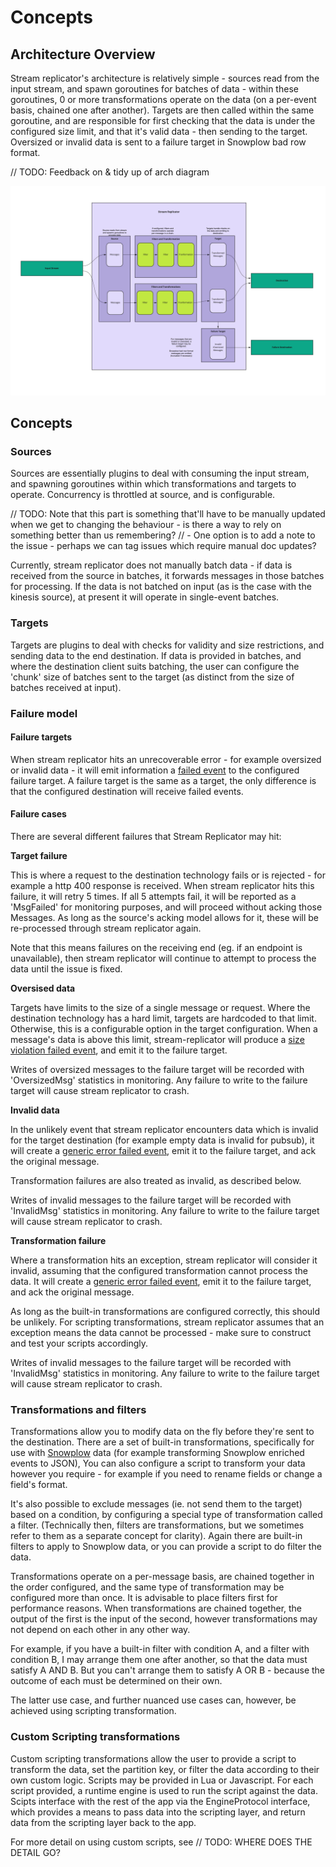 # Concepts

## Architecture Overview

Stream replicator's architecture is relatively simple - sources read from the input stream, and spawn goroutines for batches of data - within these goroutines, 0 or more transformations operate on the data (on a per-event basis, chained one after another). Targets are then called within the same goroutine, and are responsible for first checking that the data is under the configured size limit, and that it's valid data - then sending to the target. Oversized or invalid data is sent to a failure target in Snowplow bad row format.



// TODO: Feedback on & tidy up of arch diagram

![draft_architecture](assets/draft_sr_architecture.jpg)

## Concepts

### Sources

Sources are essentially plugins to deal with consuming the input stream, and spawning goroutines within which transformations and targets to operate. Concurrency is throttled at source, and is configurable.

// TODO: Note that this part is something that'll have to be manually updated when we get to changing the behaviour - is there a way to rely on something better than us remembering?
// - One option is to add a note to the issue - perhaps we can tag issues which require manual doc updates?

Currently, stream replicator does not manually batch data - if data is received from the source in batches, it forwards messages in those batches for processing. If the data is not batched on input (as is the case with the kinesis source), at present it will operate in single-event batches.

### Targets

Targets are plugins to deal with checks for validity and size restrictions, and sending data to the end destination. If data is provided in batches, and where the destination client suits batching, the user can configure the 'chunk' size of batches sent to the target (as distinct from the size of batches received at input).

### Failure model
#### Failure targets

When stream replicator hits an unrecoverable error - for example oversized or invalid data - it will emit information a [failed event](https://docs.snowplow.io/docs/managing-data-quality/failed-events/understanding-failed-events#what-is-a-failed-event) to the configured failure target. A failure target is the same as a target, the only difference is that the configured destination will receive failed events.

#### Failure cases

There are several different failures that Stream Replicator may hit:

**Target failure**

This is where a request to the destination technology fails or is rejected - for example a http 400 response is received. When stream replicator hits this failure, it will retry 5 times. If all 5 attempts fail, it will be reported as a 'MsgFailed' for monitoring purposes, and will proceed without acking those Messages. As long as the source's acking model allows for it, these will be re-processed through stream replicator again.

Note that this means failures on the receiving end (eg. if an endpoint is unavailable), then stream replicator will continue to attempt to process the data until the issue is fixed.


**Oversised data**

Targets have limits to the size of a single message or request. Where the destination technology has a hard limit, targets are hardcoded to that limit. Otherwise, this is a configurable option in the target configuration. When a message's data is above this limit, stream-replicator will produce a [size violation failed event](https://docs.snowplow.io/docs/managing-data-quality/failed-events/understanding-failed-events/#size-violation), and emit it to the failure target.

Writes of oversized messages to the failure target will be recorded with 'OversizedMsg' statistics in monitoring. Any failure to write to the failure target will cause stream replicator to crash.

**Invalid data**

In the unlikely event that stream replicator encounters data which is invalid for the target destination (for example empty data is invalid for pubsub), it will create a [generic error failed event](https://docs.snowplow.io/docs/managing-data-quality/failed-events/understanding-failed-events/#generic-error),  emit it to the failure target, and ack the original message.

Transformation failures are also treated as invalid, as described below.

Writes of invalid messages to the failure target will be recorded with 'InvalidMsg' statistics in monitoring. Any failure to write to the failure target will cause stream replicator to crash.

**Transformation failure**

Where a transformation hits an exception, stream replicator will consider it invalid, assuming that the configured transformation cannot process the data. It will create a [generic error failed event](https://docs.snowplow.io/docs/managing-data-quality/failed-events/understanding-failed-events/#generic-error), emit it to the failure target, and ack the original message.

As long as the built-in transformations are configured correctly, this should be unlikely. For scripting transformations, stream replicator assumes that an exception means the data cannot be processed - make sure to construct and test your scripts accordingly.

Writes of invalid messages to the failure target will be recorded with 'InvalidMsg' statistics in monitoring. Any failure to write to the failure target will cause stream replicator to crash.

### Transformations and filters

Transformations allow you to modify data on the fly before they're sent to the destination. There are a set of built-in transformations, specifically for use with [Snowplow](https://snowplow.io/) data (for example transforming Snowplow enriched events to JSON), You can also configure a script to transform your data however you require - for example if you need to rename fields or change a field's format.

It's also possible to exclude messages (ie. not send them to the target) based on a condition, by configuring a special type of transformation called a filter. (Technically then, filters are transformations, but we sometimes refer to them as a separate concept for clarity). Again there are built-in filters to apply to Snowplow data, or you can provide a script to do filter the data.

Transformations operate on a per-message basis, are chained together in the order configured, and the same type of transformation may be configured more than once. It is advisable to place filters first for performance reasons. When transformations are chained together, the output of the first is the input of the second, however transformations may not depend on each other in any other way. 

For example, if you have a built-in filter with condition A, and a filter with condition B, I may arrange them one after another, so that the data must satisfy A AND B. But you can't arrange them to satisfy A OR B - because the outcome of each must be determined on their own.

The latter use case, and further nuanced use cases can, however, be achieved using scripting transformation.

### Custom Scripting transformations

Custom scripting transformations allow the user to provide a script to transform the data, set the partition key, or filter the data according to their own custom logic. Scripts may be provided in Lua or Javascript. For each script provided, a runtime engine is used to run the script against the data. Scipts interface with the rest of the app via the EngineProtocol interface, which provides a means to pass data into the scripting layer, and return data from the scripting layer back to the app.

For more detail on using custom scripts, see // TODO: WHERE DOES THE DETAIL GO?



